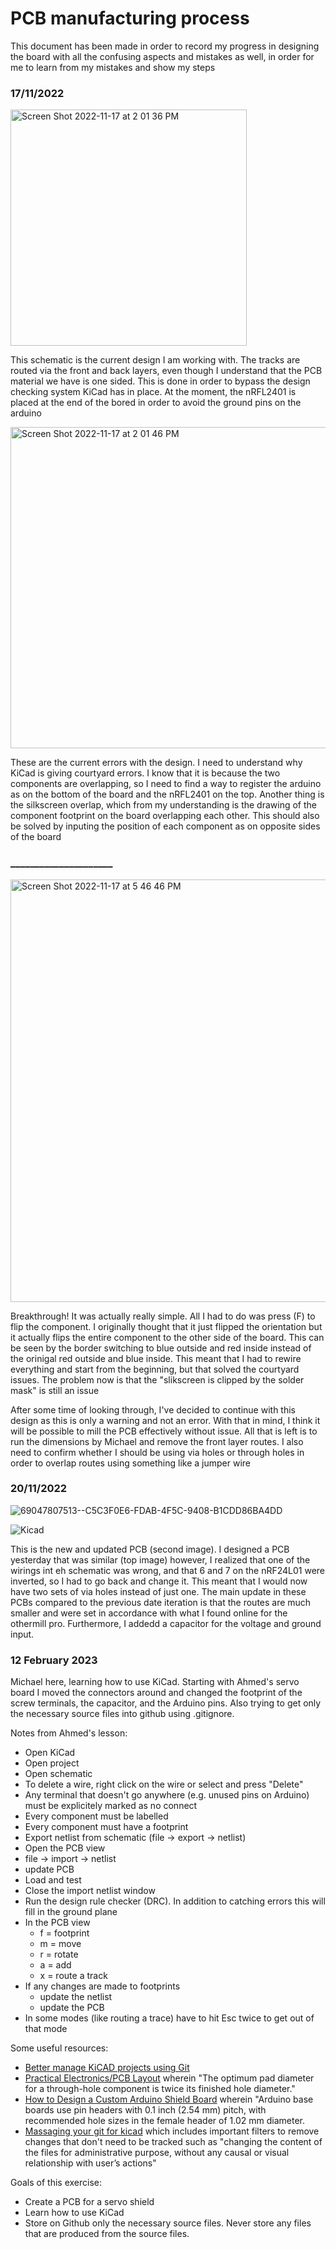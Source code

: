 # PCB manufacturing process

This document has been made in order to record my progress in designing the
board with all the confusing aspects and mistakes as well, in order for me to
learn from my mistakes and show my steps

### 17/11/2022 

<img width="378" alt="Screen Shot 2022-11-17 at 2 01 36 PM" src="https://user-images.githubusercontent.com/54836827/202417455-1f8bacf2-4477-42a2-8fe1-5c4eb8b67752.png">

This schematic is the current design I am working with. The tracks are routed
via the front and back layers, even though I understand that the PCB material
we have is one sided. This is done in order to bypass the design checking
system KiCad has in place. At the moment, the nRFL2401 is placed at the end of
the bored in order to avoid the ground pins on the arduino

<img width="514" alt="Screen Shot 2022-11-17 at 2 01 46 PM" src="https://user-images.githubusercontent.com/54836827/202417463-2430a323-78ca-4955-bf34-f4efed9c0f98.png">

These are the current errors with the design. I need to understand why KiCad
is giving courtyard errors. I know that it is because the two components are
overlapping, so I need to find a way to register the arduino as on the bottom
of the board and the nRFL2401 on the top.  Another thing is the silkscreen
overlap, which from my understanding is the drawing of the component footprint
on the board overlapping each other. This should also be solved by inputing
the position of each component as on opposite sides of the board

### _____________________

<img width="676" alt="Screen Shot 2022-11-17 at 5 46 46 PM" src="https://user-images.githubusercontent.com/54836827/202465298-006752ba-0bbe-4804-a496-f92b68289b57.png">

Breakthrough! It was actually really simple. All I had to do was press (F) to
flip the component. I originally thought that it just flipped the orientation
but it actually flips the entire component to the other side of the board.
This can be seen by the border switching to blue outside and red inside
instead of the orinigal red outside and blue inside. This meant that I had to
rewire everything and start from the beginning, but that solved the courtyard
issues. The problem now is that the "slikscreen is clipped by the solder mask"
is still an issue

After some time of looking through, I've decided to continue with this design
as this is only a warning and not an error. With that in mind, I think it will
be possible to mill the PCB effectively without issue. All that is left is to
run the dimensions by Michael and remove the front layer routes. I also need
to confirm whether I should be using via holes or through holes in order to
overlap routes using something like a jumper wire

### 20/11/2022
![69047807513--C5C3F0E6-FDAB-4F5C-9408-B1CDD86BA4DD](https://user-images.githubusercontent.com/54836827/202911189-b0e65270-b13c-40a8-ab3f-27bac6073df9.jpg)

![Kicad](https://user-images.githubusercontent.com/54836827/202911049-17128c7d-a4b1-4903-abe2-7729e4ccc978.png)

This is the new and updated PCB (second image). I designed a PCB yesterday
that was similar (top image) however, I realized that one of the wirings int
eh schematic was wrong, and that 6 and 7 on the nRF24L01 were inverted, so I
had to go back and change it. This meant that I would now have two sets of via
holes instead of just one. The main update in these PCBs compared to the
previous date iteration is that the routes are much smaller and were set in
accordance with what I found online for the othermill pro. Furthermore, I
addedd a capacitor for the voltage and ground input.

### 12 February 2023

Michael here, learning how to use KiCad. Starting with Ahmed's servo board I
moved the connectors around and changed the footprint of the screw terminals,
the capacitor, and the Arduino pins. Also trying to get only the necessary
source files into github using .gitignore.

Notes from Ahmed's lesson:

- Open KiCad
- Open project
- Open schematic
- To delete a wire, right click on the wire or select and press "Delete"
- Any terminal that doesn't go anywhere (e.g. unused pins on Arduino) must be
	explicitely marked as no connect
- Every component must be labelled
- Every component must have a footprint
- Export netlist from schematic (file -> export -> netlist)
- Open the PCB view
- file -> import -> netlist
- update PCB
- Load and test
- Close the import netlist window
- Run the design rule checker (DRC). In addition to catching errors this will
	fill in the ground plane
- In the PCB view
	- f = footprint
	- m = move
	- r = rotate
	- a = add
	- x = route a track
- If any changes are made to footprints
	- update the netlist
	- update the PCB
- In some modes (like routing a trace) have to hit Esc twice to get out of
	that mode

Some useful resources:
- [Better manage KiCAD projects using
	Git](https://medium.com/inventhub/better-manage-kicad-projects-using-git-8d06e1310af8)
- [Practical Electronics/PCB
	Layout](https://en.wikibooks.org/wiki/Practical_Electronics/PCB_Layout)
	wherein "The optimum pad diameter for a through-hole component is twice its
	finished hole diameter."
- [How to Design a Custom Arduino Shield
	Board](https://resources.altium.com/p/how-design-custom-arduino-shield-board)
	wherein "Arduino base boards use pin headers with 0.1 inch (2.54 mm) pitch,
	with recommended hole sizes in the female header of 1.02 mm diameter.
- [Massaging your git for kicad](https://jnavila.github.io/plotkicadsch/)
	which includes important filters to remove changes that don't need to be
	tracked such as "changing the content of the files for administrative
	purpose, without any causal or visual relationship with user’s actions"

Goals of this exercise:

- Create a PCB for a servo shield
- Learn how to use KiCad
- Store on Github only the necessary source files. Never store any files that
	are produced from the source files.
